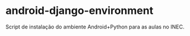# android-django-environment
Script de instalação do ambiente Android+Python para as aulas no INEC.

